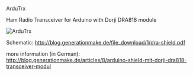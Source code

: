 ArduTrx

Ham Radio Transceiver for Arduino with Dorji DRA818 module

![ArduTrx](http://blog.generationmake.de/images/12.jpg)

Schematic: http://blog.generationmake.de/file_download/1/dra-shield.pdf

more information (in German): http://blog.generationmake.de/articles/8/arduino-shield-mit-dorji-dra818-transceiver-modul
